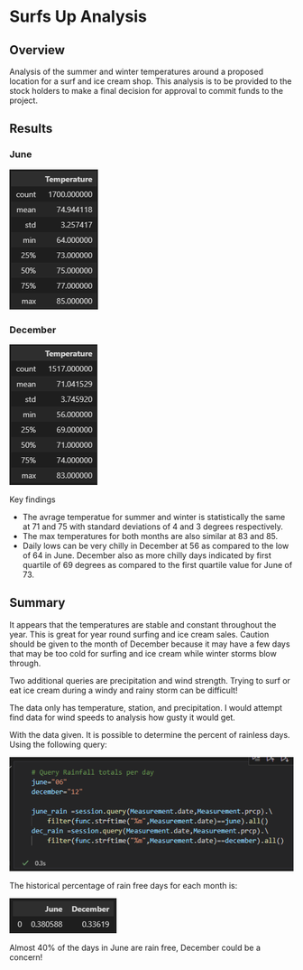 # Surfs Up Analysis

## Overview
Analysis of the summer and winter temperatures around a proposed location for a surf and ice cream shop. This analysis is to be provided to the stock holders to make a final decision for approval to commit funds to the project.

## Results

### June
![June](./resources/june.PNG)

### December
![December](./resources/december.PNG)

Key findings

* The avrage temperatue for summer and winter is statistically the same at 71 and 75 with standard deviations of 4 and 3 degrees respectively.
* The max temperatures for both months are also similar at 83 and 85. 
* Daily lows can be very chilly in December at 56 as compared to the low of 64 in June. December also as more chilly days indicated by first quartile of 69 degrees as compared to the first quartile value for June of 73.

## Summary

It appears that the temperatures are stable and constant throughout the year. This is great for year round surfing and ice cream sales. Caution should be given to the month of December because it may have a few days that may be too cold for surfing and ice cream while winter storms blow through.

Two additional queries are precipitation and wind strength. Trying to surf or eat ice cream during a windy and rainy storm can be difficult!

The data only has temperature, station, and precipitation. I would attempt find data for wind speeds to analysis how gusty it would get.

With the data given. It is possible to determine the percent of rainless days. Using the following query:

![Query](./resources/dry_query.PNG)

The historical percentage of rain free days for each month is:

![Percent rainless](./resources/dry.PNG)

Almost 40% of the days in June are rain free, December could be a concern!